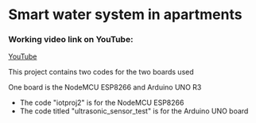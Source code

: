 
<h1>Smart water system in apartments</h1>
<h3> Working video link on YouTube:</h3>
<a href="https://youtu.be/kwC6k0lqpd4" target="_blank">YouTube</a>
<p>This project contains two codes for the two boards used<p>
<p> One board is the NodeMCU ESP8266 and Arduino UNO R3</p>
<ul>
  <li>The code "iotproj2" is for the NodeMCU ESP8266</li>
  <li>The code titled "ultrasonic_sensor_test" is for the Arduino UNO board</li>
</ul>  

